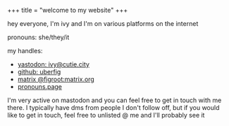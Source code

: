 +++
title = "welcome to my website"
+++



hey everyone, I'm ivy and I'm on various platforms on the internet

pronouns: she/they/it

my handles:
- [yastodon: ivy@cutie.city](https://cutie.city/@ivy)
- [github: uberfig](https://github.com/uberfig)
- [matrix @figroot:matrix.org](https://matrix.to/#/@figroot:matrix.org)
- <a rel="me" href="https://en.pronouns.page/@uberfig">pronouns.page</a>

I'm very active on mastodon and you can feel free to get in touch with me there. I typically have dms from people I don't follow off, but if you would like to get in touch, feel free to unlisted @ me and I'll probably see it
